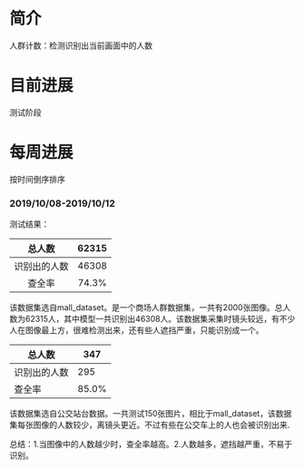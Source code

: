 # 简介

人群计数：检测识别出当前画面中的人数

# 目前进展

测试阶段

# 每周进展

按时间倒序排序

### 2019/10/08-2019/10/12

测试结果：

|    总人数    | 62315 |
| :----------: | :---: |
| 识别出的人数 | 46308 |
|    查全率    | 74.3% |

该数据集选自mall_dataset。是一个商场人群数据集，一共有2000张图像。总人数为62315人，其中模型一共识别出46308人。该数据集采集时镜头较远，有不少人在图像最上方，很难检测出来，还有些人遮挡严重，只能识别成一个。  

| 总人数       | 347   |
| ------------ | ----- |
| 识别出的人数 | 295   |
| 查全率       | 85.0% |

该数据集选自公交站台数据。一共测试150张图片，相比于mall_dataset，该数据集每张图像的人数较少，离镜头更近。不过有些在公交车上的人也会被识别出来.

总结：1.当图像中的人数越少时，查全率越高。2.人数越多，遮挡越严重，不易于识别。
